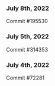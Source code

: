 ### July 8th, 2022

Commit #195530

### July 5th, 2022

Commit #314353


### July 4th, 2022

Commit #72281
